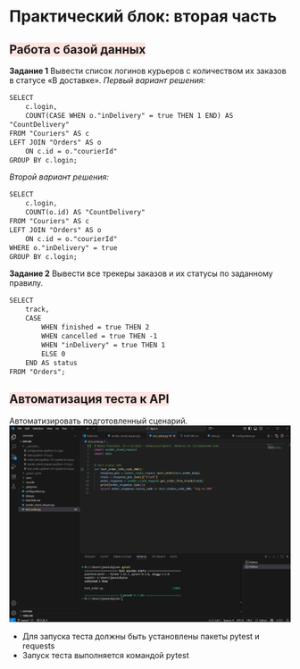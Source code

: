 ﻿# Практический блок: вторая часть
## <span style="background-color:mistyrose;">Работа с базой данных</span>
**Задание 1**
Вывести список логинов курьеров с количеством их заказов в статусе «В доставке».
*Первый вариант решения:*
```
SELECT
    c.login,
    COUNT(CASE WHEN o."inDelivery" = true THEN 1 END) AS "CountDelivery"
FROM "Couriers" AS c
LEFT JOIN "Orders" AS o
    ON c.id = o."courierId"
GROUP BY c.login;
```
*Второй вариант решения:*
```
SELECT
    c.login,
    COUNT(o.id) AS "CountDelivery"
FROM "Couriers" AS c
LEFT JOIN "Orders" AS o
    ON c.id = o."courierId"
WHERE o."inDelivery" = true
GROUP BY c.login;
```

**Задание 2**
Вывести все трекеры заказов и их статусы по заданному правилу.
```
SELECT
    track,
    CASE
        WHEN finished = true THEN 2
        WHEN cancelled = true THEN -1
        WHEN "inDelivery" = true THEN 1
        ELSE 0
    END AS status
FROM "Orders";
```
## <span style="background-color:mistyrose;">Автоматизация теста к API</span>
Автоматизировать подготовленный сценарий.
![Мой скриншот](images/screenshot.jpg)
- Для запуска теста должны быть установлены пакеты pytest и requests
- Запуск теста выполняется командой pytest
